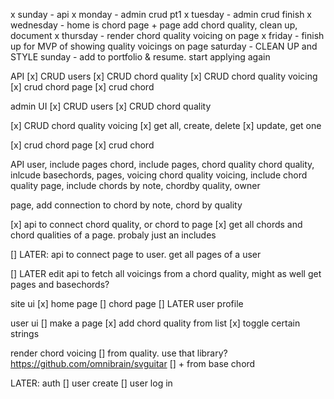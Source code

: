 x sunday - api
x monday - admin crud pt1
x tuesday - admin crud finish
x wednesday - home is chord page + page add chord quality, clean up, document
x thursday - render chord quality voicing on page
x friday - finish up for MVP of showing quality voicings on page
saturday - CLEAN UP and STYLE
sunday - add to portfolio & resume. start applying again

API
[x] CRUD users
[x] CRUD chord quality
[x] CRUD chord quality voicing
[x] crud chord page
[x] crud chord

admin UI
[x] CRUD users
[x] CRUD chord quality

[x] CRUD chord quality voicing
[x] get all, create, delete
[x] update, get one

[x] crud chord page
[x] crud chord

API
user, include pages
chord, include pages, chord quality
chord quality, inlcude basechords, pages, voicing
chord quality voicing, include chord quality
page, include chords by note, chordby quality, owner

page, add connection to chord by note, chord by quality

[x] api to connect chord quality, or chord to page
[x] get all chords and chord qualities of a page. probaly just an includes

[] LATER: api to connect page to user. get all pages of a user

[] LATER edit api to fetch all voicings from a chord quality, might as well get pages and basechords?

site ui
[x] home page
[] chord page
[] LATER user profile

user ui
[] make a page
[x] add chord quality from list
[x] toggle certain strings

render chord voicing
[] from quality. use that library?
https://github.com/omnibrain/svguitar
[] + from base chord

LATER: auth
[] user create
[] user log in
